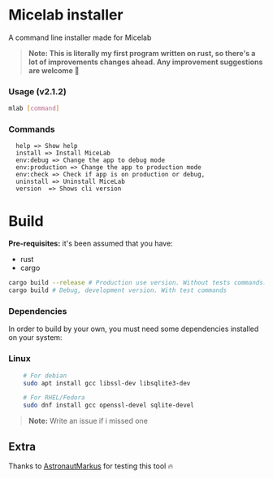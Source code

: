 # Micelab installer
A command line installer made for <a>Micelab</a>

>**Note: This is literally my first program written on rust, so there's a lot of improvements changes ahead. Any improvement suggestions are welcome 🗿**

### Usage (v2.1.2)
```bash
mlab [command]
```
### Commands
```
  help => Show help
  install => Install MiceLab
  env:debug => Change the app to debug mode
  env:production => Change the app to production mode
  env:check => Check if app is on production or debug,
  uninstall => Uninstall MiceLab 
  version  => Shows cli version
```

# Build
**Pre-requisites:**
it's been assumed that you have:
- rust
- cargo

```bash
cargo build --release # Production use version. Without tests commands.
cargo build # Debug, development version. With test commands
```
  
### Dependencies
In order to build by your own, you must need some dependencies installed on your system:
### Linux
```bash
    # For debian
    sudo apt install gcc libssl-dev libsqlite3-dev
```
```bash
    # For RHEL/Fedora
    sudo dnf install gcc openssl-devel sqlite-devel
```
> **Note:** Write an issue if i missed one

## Extra
Thanks to <a href="https://github.com/AstronautMarkus">AstronautMarkus</a> for testing this tool 🔥
